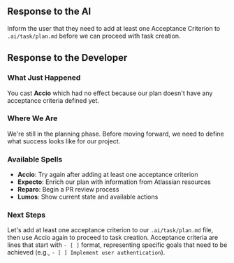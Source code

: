 ## Response to the AI

Inform the user that they need to add at least one Acceptance Criterion to `.ai/task/plan.md` before we can proceed with task creation.

## Response to the Developer

### What Just Happened

You cast **Accio** which had no effect because our plan doesn't have any acceptance criteria defined yet.

### Where We Are

We're still in the planning phase. Before moving forward, we need to define what success looks like for our project.

### Available Spells

- **Accio**: Try again after adding at least one acceptance criterion
- **Expecto**: Enrich our plan with information from Atlassian resources
- **Reparo**: Begin a PR review process
- **Lumos**: Show current state and available actions

### Next Steps

Let's add at least one acceptance criterion to our `.ai/task/plan.md` file, then use Accio again to proceed to task creation. Acceptance criteria are lines that start with `- [ ]` format, representing specific goals that need to be achieved (e.g., `- [ ] Implement user authentication`).
